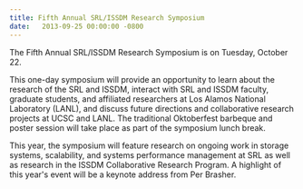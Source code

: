 ```yaml
---
title: Fifth Annual SRL/ISSDM Research Symposium
date:   2013-09-25 00:00:00 -0800
---
```

The Fifth Annual SRL/ISSDM Research Symposium is on Tuesday, October 22.

This one-day symposium will provide an opportunity to learn about the research
of the SRL and ISSDM, interact with SRL and ISSDM faculty, graduate students,
and affiliated researchers at Los Alamos National Laboratory (LANL), and discuss
future directions and collaborative research projects at UCSC and LANL. The
traditional Oktoberfest barbeque and poster session will take place as part of
the symposium lunch break.

This year, the symposium will feature research on ongoing work in storage
systems, scalability, and systems performance management at SRL as well as
research in the ISSDM Collaborative Research Program. A highlight of this
year's event will be a keynote address from Per Brasher.
